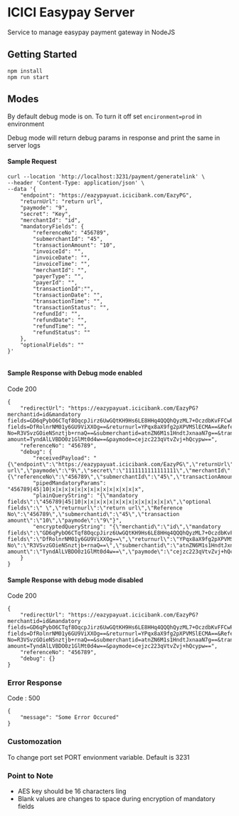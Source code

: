 # ICICI Easypay Server

Service to manage easypay payment gateway in NodeJS

## Getting Started
```
npm install
npm run start
```

## Modes
By default debug mode is on. To turn it off set ```encironment=prod``` in environment

Debug mode will return debug params in response and print the same in server logs

#### Sample Request
```
curl --location 'http://localhost:3231/payment/generatelink' \
--header 'Content-Type: application/json' \
--data '{
    "endpoint": "https://eazypayuat.icicibank.com/EazyPG",
    "returnUrl": "return url",
    "paymode": "9",
    "secret": "Key",
    "merchantId": "id",
    "mandatoryFields": {
        "referenceNo": "456789",
        "submerchantId": "45",
        "transactionAmount": "10",
        "invoiceId": "",
        "invoiceDate": "",
        "invoiceTime": "",
        "merchantId": "",
        "payerType": "",
        "payerId": "",
        "transactionId":"",
        "transactionDate": "",
        "transactionTime": "",
        "transactionStatus": "",
        "refundId": "",
        "refundDate": "",
        "refundTime": "",
        "refundStatus": ""
    },
    "optionalFields": ""
}'


```
#### Sample Response with Debug mode enabled
Code 200
```
{
    "redirectUrl": "https://eazypayuat.icicibank.com/EazyPG?merchantid=id&mandatory fields=GD6qPybO6CTqf8OqcpJirz6UwGQtKH9Hs6LE8HHq4QQQhQyzML7+OczdbKvFFCwP&optional fields=DfRolnrNM01y6GU9ViXXOg==&returnurl=YPqx8aX9fg2pXPVMSlECMA==&Reference No=R3VSvzGOieNSnztjb+rnaQ==&submerchantid=atnZN6M1s1HndtJxnaaN7g==&transaction amount=TyndAlLVBDO0z1GlMt0d4w==&paymode=cejzc223qVtvZvj+hQcypw==",
    "referenceNo": "456789",
    "debug": {
        "receivedPayload": "{\"endpoint\":\"https://eazypayuat.icicibank.com/EazyPG\",\"returnUrl\":\"return url\",\"paymode\":\"9\",\"secret\":\"1111111111111111\",\"merchantId\":\"id\",\"mandatoryFields\":{\"referenceNo\":\"456789\",\"submerchantId\":\"45\",\"transactionAmount\":\"10\",\"invoiceId\":\"\",\"invoiceDate\":\"\",\"invoiceTime\":\"\",\"merchantId\":\"\",\"payerType\":\"\",\"payerId\":\"\",\"transactionId\":\"\",\"transactionDate\":\"\",\"transactionTime\":\"\",\"transactionStatus\":\"\",\"refundId\":\"\",\"refundDate\":\"\",\"refundTime\":\"\",\"refundStatus\":\"\"},\"optionalFields\":\"\"}",
        "pipedMandatoryParams": "456789|45|10|x|x|x|x|x|x|x|x|x|x|x|x|x|x",
        "plainQueryString": "{\"mandatory fields\":\"456789|45|10|x|x|x|x|x|x|x|x|x|x|x|x|x|x\",\"optional fields\":\" \",\"returnurl\":\"return url\",\"Reference No\":\"456789\",\"submerchantid\":\"45\",\"transaction amount\":\"10\",\"paymode\":\"9\"}",
        "encryptedQueryString": "{\"merchantid\":\"id\",\"mandatory fields\":\"GD6qPybO6CTqf8OqcpJirz6UwGQtKH9Hs6LE8HHq4QQQhQyzML7+OczdbKvFFCwP\",\"optional fields\":\"DfRolnrNM01y6GU9ViXXOg==\",\"returnurl\":\"YPqx8aX9fg2pXPVMSlECMA==\",\"Reference No\":\"R3VSvzGOieNSnztjb+rnaQ==\",\"submerchantid\":\"atnZN6M1s1HndtJxnaaN7g==\",\"transaction amount\":\"TyndAlLVBDO0z1GlMt0d4w==\",\"paymode\":\"cejzc223qVtvZvj+hQcypw==\"}"
    }
}

```

#### Sample Response with debug mode disabled
Code 200
```
{
    "redirectUrl": "https://eazypayuat.icicibank.com/EazyPG?merchantid=id&mandatory fields=GD6qPybO6CTqf8OqcpJirz6UwGQtKH9Hs6LE8HHq4QQQhQyzML7+OczdbKvFFCwP&optional fields=DfRolnrNM01y6GU9ViXXOg==&returnurl=YPqx8aX9fg2pXPVMSlECMA==&Reference No=R3VSvzGOieNSnztjb+rnaQ==&submerchantid=atnZN6M1s1HndtJxnaaN7g==&transaction amount=TyndAlLVBDO0z1GlMt0d4w==&paymode=cejzc223qVtvZvj+hQcypw==",
    "referenceNo": "456789",
    "debug": {}
}
```
### Error Response
Code : 500
```
{
    "message": "Some Error Occured"
}
```


### Customozation

To change port set PORT envionment variable. Default is 3231


### Point to Note

 - AES key should be 16 characters ling
 - Blank values are changes to space during encryption of mandatory fields
